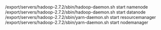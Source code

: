 /export/servers/hadoop-2.7.2/sbin/hadoop-daemon.sh start namenode
/export/servers/hadoop-2.7.2/sbin/hadoop-daemon.sh start datanode
/export/servers/hadoop-2.7.2/sbin/yarn-daemon.sh start resourcemanager
/export/servers/hadoop-2.7.2/sbin/yarn-daemon.sh start nodemanager
